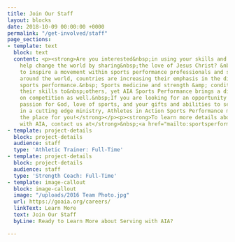 ```yaml
---
title: Join Our Staff
layout: blocks
date: 2018-10-09 00:00:00 +0000
permalink: "/get-involved/staff"
page_sections:
- template: text
  block: text
  content: <p><strong>Are you interested&nbsp;in using your skills and knowledge to
    help change the world by sharing&nbsp;the love of Jesus Christ? &nbsp;Do you want
    to inspire a movement within sports performance professionals and students? All
    around the world, countries are increasing their emphasis in the disciplines of
    sports performance.&nbsp; Sports medicine and strength &amp; conditioning bring
    their skills to&nbsp;others, yet AIA Sports Performance brings a different perspective
    on competition as well.&nbsp;If you are looking for an opportunity to use your
    passion for God, love of sports, and your gifts and abilities to serve the Lord
    in a cutting edge ministry, Athletes in Action Sports Performance may be just
    the place for you!</strong></p><p><strong>To learn more details about serving
    with AIA, contact us at</strong>&nbsp;<a href="mailto:sportsperformance@athletesinaction.org"><strong>sportsperformance@athletesinaction.org</strong></a><strong>.</strong></p>
- template: project-details
  block: project-details
  audience: staff
  type: 'Athletic Trainer: Full-Time'
- template: project-details
  block: project-details
  audience: staff
  type: 'Strength Coach: Full-Time'
- template: image-callout
  block: image-callout
  image: "/uploads/2016 Team Photo.jpg"
  url: https://goaia.org/careers/
  linkText: Learn More
  text: Join Our Staff
  byLine: Ready to Learn More about Serving with AIA?

---
```


